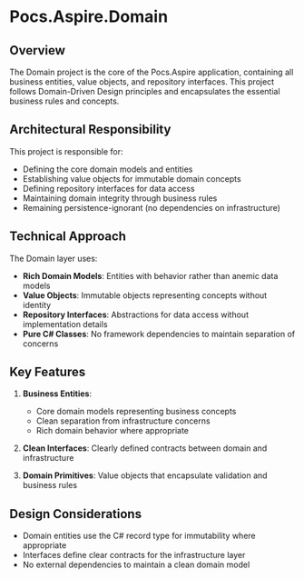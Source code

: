 # Pocs.Aspire.Domain

## Overview

The Domain project is the core of the Pocs.Aspire application, containing all business entities, value objects, and repository interfaces. This project follows Domain-Driven Design principles and encapsulates the essential business rules and concepts.

## Architectural Responsibility

This project is responsible for:

- Defining the core domain models and entities
- Establishing value objects for immutable domain concepts
- Defining repository interfaces for data access
- Maintaining domain integrity through business rules
- Remaining persistence-ignorant (no dependencies on infrastructure)

## Technical Approach

The Domain layer uses:

- **Rich Domain Models**: Entities with behavior rather than anemic data models
- **Value Objects**: Immutable objects representing concepts without identity
- **Repository Interfaces**: Abstractions for data access without implementation details
- **Pure C# Classes**: No framework dependencies to maintain separation of concerns

## Key Features

1. **Business Entities**:
   - Core domain models representing business concepts
   - Clean separation from infrastructure concerns
   - Rich domain behavior where appropriate

2. **Clean Interfaces**: Clearly defined contracts between domain and infrastructure

3. **Domain Primitives**: Value objects that encapsulate validation and business rules

## Design Considerations

- Domain entities use the C# record type for immutability where appropriate
- Interfaces define clear contracts for the infrastructure layer
- No external dependencies to maintain a clean domain model
